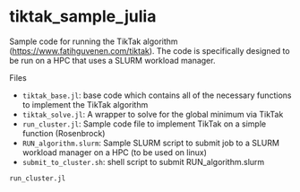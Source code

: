 # tiktak_sample_julia
Sample code for running the TikTak algorithm (https://www.fatihguvenen.com/tiktak). The code is specifically designed to be run on a HPC that uses a SLURM workload manager.

Files 
- ```tiktak_base.jl```: base code which contains all of the necessary functions to implement the TikTak algorithm
- ```tiktak_solve.jl```: A wrapper to solve for the global minimum via TikTak
- ```run_cluster.jl```: Sample code file to implement TikTak on a simple function (Rosenbrock)
- ```RUN_algorithm.slurm```: Sample SLURM script to submit job to a SLURM workload manager on a HPC (to be used on linux)
- ```submit_to_cluster.sh```: shell script to submit RUN_algorithm.slurm

```run_cluster.jl``` 
